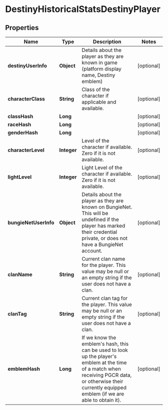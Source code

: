 
# DestinyHistoricalStatsDestinyPlayer

## Properties
Name | Type | Description | Notes
------------ | ------------- | ------------- | -------------
**destinyUserInfo** | **Object** | Details about the player as they are known in game (platform display name, Destiny emblem) |  [optional]
**characterClass** | **String** | Class of the character if applicable and available. |  [optional]
**classHash** | **Long** |  |  [optional]
**raceHash** | **Long** |  |  [optional]
**genderHash** | **Long** |  |  [optional]
**characterLevel** | **Integer** | Level of the character if available. Zero if it is not available. |  [optional]
**lightLevel** | **Integer** | Light Level of the character if available. Zero if it is not available. |  [optional]
**bungieNetUserInfo** | **Object** | Details about the player as they are known on BungieNet. This will be undefined if the player has marked their credential private, or does not have a BungieNet account. |  [optional]
**clanName** | **String** | Current clan name for the player. This value may be null or an empty string if the user does not have a clan. |  [optional]
**clanTag** | **String** | Current clan tag for the player. This value may be null or an empty string if the user does not have a clan. |  [optional]
**emblemHash** | **Long** | If we know the emblem&#39;s hash, this can be used to look up the player&#39;s emblem at the time of a match when receiving PGCR data, or otherwise their currently equipped emblem (if we are able to obtain it). |  [optional]



